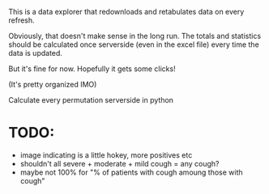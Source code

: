 This is a data explorer that redownloads and retabulates data on every refresh.

Obviously, that doesn't make sense in the long run. The totals and statistics should be calculated once serverside (even in the excel file) every time the data is updated.

But it's fine for now. Hopefully it gets some clicks!

(It's pretty organized IMO)

Calculate every permutation serverside in python

# TODO:

* image indicating is a little hokey, more positives etc
* shouldn't all severe + moderate + mild cough = any cough?
* maybe not 100% for "% of patients with cough amoung those with cough"
